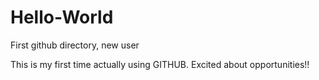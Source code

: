 # Hello-World
First github directory, new user

This is my first time actually using GITHUB.  Excited about opportunities!!
